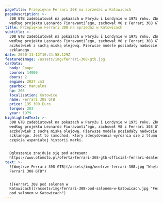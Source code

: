 ```yaml
---
pageTitle: Przepiękne Ferrari 308 na sprzedaż w Katowicach
pageDescription: >-
  308 GTB zadebiutował na pokazach w Paryżu i Londynie w 1975 roku. Zbudowany
  według projektu Leonardo Fioravanti’ego, zachował V8 z Ferrari 308 GT4.
title: Przepiękne Ferrari 308 na sprzedaż w Katowicach
subtitle: >-
  308 GTB zadebiutował na pokazach w Paryżu i Londynie w 1975 roku. Zbudowany
  według projektu Leonardo Fioravanti’ego, zachował V8 z Ferrari 308 GT4,
  aczkolwiek z suchą miską olejową. Pierwsze modele posiadały nadwozie z włókna
  szklanego.
date: 2020-11-12T10:44:58.129Z
featuredImage: /assets/img/ferrari-308-gtb.jpg
carData:
  body: Coupe
  course: 14000
  doors: 2
  engine: 2927 cm3
  gearbox: Manualna
  hp: 205
  localization: Katowice
  name: Ferrari 308 GTB
  price: 135 300 Euro
  torque: 283
  year: 1979
highlightedText: >-
  308 GTB zadebiutował na pokazach w Paryżu i Londynie w 1975 roku. Zbudowany
  według projektu Leonardo Fioravanti’ego, zachował V8 z Ferrari 308 GT4,
  aczkolwiek z suchą miską olejową. Pierwsze modele posiadały nadwozie z włókna
  szklanego. Jest to samochód, który zdecydowania wyróżnia się z tłumu i jest
  częścią wspaniałej historii marki. 


  Ogłoszenie znajduje się pod adresem:
  https://www.otomoto.pl/oferta/ferrari-308-gtb-official-ferrari-dealer-ID6yqvwL.html
text: >-
  ![Wnętrze Ferrari 308 GTB](/assets/img/wnetrze-ferrari-308.jpg "Wnętrze
  Ferrari 308 GTB")


  ![Ferrari 308 pod salonem w
  Katowicach](/assets/img/ferrari-308-pod-salonem-w-katowicach.jpg "Ferrari 308
  pod salonem w Katowicach")
---
```


